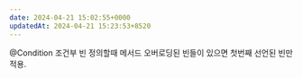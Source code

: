 ```yaml
---
date: 2024-04-21 15:02:55+0000
updatedAt: 2024-04-21 15:23:53+8520
---
```

@Condition 조건부 빈 정의할때 메서드 오버로딩된 빈들이 있으면 첫번째 선언된 빈만 적용.
